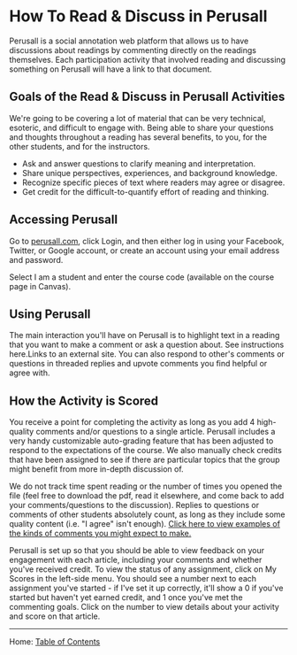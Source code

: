 # How To Read & Discuss in Perusall

Perusall is a social annotation web platform that allows us to have discussions about readings by commenting directly on the readings themselves. Each participation activity that involved reading and discussing something on Perusall will have a link to that document.

## Goals of the Read & Discuss in Perusall Activities

We're going to be covering a lot of material that can be very technical, esoteric, and difficult to engage with. Being able to share your questions and thoughts throughout a reading has several benefits, to you, for the other students, and for the instructors.

- Ask and answer questions to clarify meaning and interpretation.
- Share unique perspectives, experiences, and background knowledge.
- Recognize specific pieces of text where readers may agree or disagree.
- Get credit for the difficult-to-quantify effort of reading and thinking.

## Accessing Perusall

Go to [perusall.com](https://www.perusall.com/), click Login, and then either log in using your Facebook, Twitter, or Google account, or create an account using your email address and password.

Select I am a student and enter the course code (available on the course page in Canvas).

## Using Perusall

The main interaction you'll have on Perusall is to highlight text in a reading that you want to make a comment or ask a question about. See instructions here.Links to an external site. You can also respond to other's comments or questions in threaded replies and upvote comments you find helpful or agree with.

## How the Activity is Scored

You receive a point for completing the activity as long as you add 4 high-quality comments and/or questions to a single article. Perusall includes a very handy customizable auto-grading feature that has been adjusted to respond to the expectations of the course. We also manually check credits that have been assigned to see if there are particular topics that the group might benefit from more in-depth discussion of.

We do not track time spent reading or the number of times you opened the file (feel free to download the pdf, read it elsewhere, and come back to add your comments/questions to the discussion). Replies to questions or comments of other students absolutely count, as long as they include some quality content (i.e. "I agree" isn't enough). [Click here to view examples of the kinds of comments you might expect to make.](https://public.perusall.com/downloads/scoring-examples.pdf)

Perusall is set up so that you should be able to view feedback on your engagement with each article, including your comments and whether you've received credit. To view the status of any assignment, click on My Scores in the left-side menu. You should see a number next to each assignment you've started - if I've set it up correctly, it'll show a 0 if you've started but haven't yet earned credit, and 1 once you've met the commenting goals. Click on the number to view details about your activity and score on that article.

-----

Home: [Table of Contents](../index.md)
